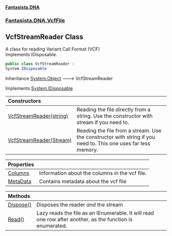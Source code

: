 #### [Fantasista.DNA](index.md 'index')
### [Fantasista.DNA.VcfFile](Fantasista.DNA.VcfFile.md 'Fantasista.DNA.VcfFile')

## VcfStreamReader Class

A class for reading Variant Call Format (VCF)  
Implements IDisposable.

```csharp
public class VcfStreamReader :
System.IDisposable
```

Inheritance [System.Object](https://docs.microsoft.com/en-us/dotnet/api/System.Object 'System.Object') &#129106; VcfStreamReader

Implements [System.IDisposable](https://docs.microsoft.com/en-us/dotnet/api/System.IDisposable 'System.IDisposable')

| Constructors | |
| :--- | :--- |
| [VcfStreamReader(string)](Fantasista.DNA.VcfFile.VcfStreamReader.VcfStreamReader(string).md 'Fantasista.DNA.VcfFile.VcfStreamReader.VcfStreamReader(string)') | Reading the file directly from a string. Use the constructor with stream if you need to. |
| [VcfStreamReader(Stream)](Fantasista.DNA.VcfFile.VcfStreamReader.VcfStreamReader(System.IO.Stream).md 'Fantasista.DNA.VcfFile.VcfStreamReader.VcfStreamReader(System.IO.Stream)') | Reading the file from a stream. Use the constructor with string if you need to. This one uses far less memory. |

| Properties | |
| :--- | :--- |
| [Columns](Fantasista.DNA.VcfFile.VcfStreamReader.Columns.md 'Fantasista.DNA.VcfFile.VcfStreamReader.Columns') | Information about the columns in the vcf file. |
| [MetaData](Fantasista.DNA.VcfFile.VcfStreamReader.MetaData.md 'Fantasista.DNA.VcfFile.VcfStreamReader.MetaData') | Contains metadata about the vcf file |

| Methods | |
| :--- | :--- |
| [Dispose()](Fantasista.DNA.VcfFile.VcfStreamReader.Dispose().md 'Fantasista.DNA.VcfFile.VcfStreamReader.Dispose()') | Disposes the reader _and_ the stream |
| [Read()](Fantasista.DNA.VcfFile.VcfStreamReader.Read().md 'Fantasista.DNA.VcfFile.VcfStreamReader.Read()') | Lazy reads the file as an IEnumerable. It will read one row after another, as the function is enumerated. |
